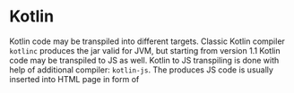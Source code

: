 # Kotlin

Kotlin code may be transpiled into different targets. Classic Kotlin compiler <code>kotlinc</code> produces the jar valid for JVM, but starting from version 1.1 Kotlin code may be transpiled to JS as well. Kotlin to JS transpiling is done with help of additional compiler: <code>kotlin-js</code>. The produces JS code is usually inserted into HTML page in form of <script> tags and executed as natural JavaScript.
  
The following gradle targets JS by utilizing <code>kotlin2js</code> plugin:
``` gradle
buildscript {
    ext.kotlin_version = '1.3.10'
}
plugins {
    id 'kotlin2js' version '1.3.0'
}

repositories {
    mavenCentral()
}

dependencies {
    implementation "org.jetbrains.kotlin:kotlin-stdlib-js:$kotlin_version"
}
```

Just build the project with defaulf file structure as

<code>$ gradle</code>

and observe produced <code>build</code> directory.

Under this directory <code>build/classes/kotlin/main</code> you'll find the JS file with a name corresponding to your project. For out simple Kotlin input, the produced JS looks like:
``` javascript
if (typeof kotlin === 'undefined') {
  throw new Error("Error loading module 'kgjs'. Its dependency 'kotlin' was not found. Please, check whether 'kotlin' is loaded prior to 'kgjs'.");
}
var kgjs = function (_, Kotlin) {
  'use strict';
  var println = Kotlin.kotlin.io.println_s8jyv4$;
  function main(args) {
    var message = 'Hello Kotlin!';
    println(message);
  }
  _.main_kand9s$ = main;
  main([]);
  Kotlin.defineModule('kgjs', _);
  return _;
}(typeof kgjs === 'undefined' ? {} : kgjs, kotlin);
```
In an additional produced diretory (<code>build/classes/kotlin/main/lib</code>) there is <code>kotlin.js</code> file that is Kotlin Runtime to JS. Both files needs to be included in HTML:
``` html
<script type="text/javascript" src="out/production/kjs/lib/kotlin.js"></script>
<script type="text/javascript" src="out/production/kjs/kjs.js"></script>
```

Let's modify our gradle to target JVM from the same Kotlin code:
``` gradle
buildscript {
    ext.kotlin_version = '1.3.10'
    repositories {
        mavenCentral()
    }
    dependencies {
        classpath "org.jetbrains.kotlin:kotlin-gradle-plugin:$kotlin_version"
    }
}

apply plugin: 'kotlin'
apply plugin: 'application'

jar {
    manifest {
        attributes 'Main-Class': 'demo.HelloWorldKt'
    }

    // This line of code recursively collects and copies all of a project's files
    // and adds them to the JAR itself. One can extend this task, to skip certain
    // files or particular types at will
    from { configurations.compile.collect { it.isDirectory() ? it : zipTree(it) } }
}

task wrapper(type: Wrapper) {
    gradleVersion = "4.10.2"
}
```
When you run <code>$ gradle</code> this time, under <build> directory you'll find another output. <code>MainKt.class</code> is produced this time that is valid java output, but most important artifact produced there is <code><project_name>.jar</code> file that is valid for usual Java invocation:

<code>java -jar <project_name>.jar



